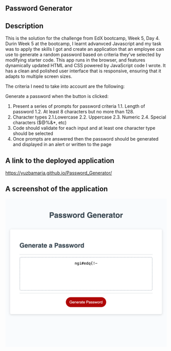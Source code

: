## Password Generator

## Description
This is the solution for the challenge from EdX bootcamp, Week 5, Day 4.
Durin Week 5 at the bootcamp, I learnt advanvced Javascript and my task was to apply the skills I got and create an application that an employee can use to generate a random password based on criteria they’ve selected by modifying starter code. This app runs in the browser, and features dynamically updated HTML and CSS powered by JavaScript code I wrote. It has a clean and polished user interface that is responsive, ensuring that it adapts to multiple screen sizes.

The criteria I need to take into account are the following:

Generate a password when the button is clicked:
  1. Present a series of prompts for password criteria
   1.1. Length of password
   1.2. At least 8 characters but no more than 128.
  2. Character types
   2.1.Lowercase
   2.2. Uppercase
   2.3. Numeric
   2.4. Special characters ($@%&*, etc)
  3. Code should validate for each input and at least one character type should be selected
  4. Once prompts are answered then the password should be generated and displayed in an alert or written to the page

## A link to the deployed application
https://yuzbamaria.github.io/Password_Generator/

## A screenshot of the application
![screenshot-password-generator](password_generator.png)
